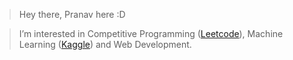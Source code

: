 > Hey there, Pranav here :D

> I’m interested in Competitive Programming ([Leetcode](https://leetcode.com/lilithfactor/)), Machine Learning ([Kaggle](https://www.kaggle.com/pronox)) and Web Development. 

<!---
lilithfactor/lilithfactor is a ✨ special ✨ repository because its `README.md` (this file) appears on your GitHub profile.
You can click the Preview link to take a look at your changes.
--->
